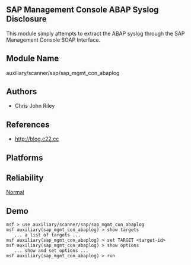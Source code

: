 ## SAP Management Console ABAP Syslog Disclosure

This module simply attempts to extract the ABAP syslog 
through the SAP Management Console SOAP Interface.


## Module Name
auxiliary/scanner/sap/sap_mgmt_con_abaplog

## Authors
* Chris John Riley


## References
* http://blog.c22.cc




## Platforms


## Reliability
[Normal](https://github.com/rapid7/metasploit-framework/wiki/Exploit-Ranking)

## Demo

```
msf > use auxiliary/scanner/sap/sap_mgmt_con_abaplog
msf auxiliary(sap_mgmt_con_abaplog) > show targets
   ... a list of targets ...
msf auxiliary(sap_mgmt_con_abaplog) > set TARGET <target-id>
msf auxiliary(sap_mgmt_con_abaplog) > show options
   ... show and set options ...
msf auxiliary(sap_mgmt_con_abaplog) > run
```
    
    